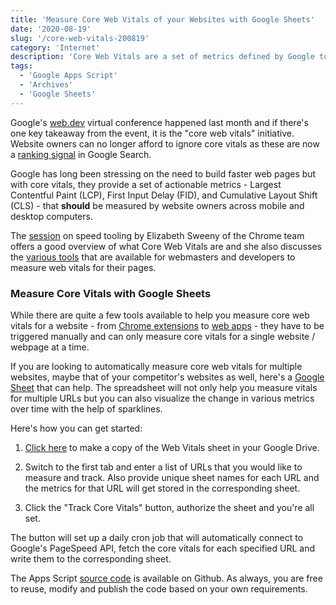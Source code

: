 ```yaml
---
title: 'Measure Core Web Vitals of your Websites with Google Sheets'
date: '2020-08-19'
slug: '/core-web-vitals-200819'
category: 'Internet'
description: 'Core Web Vitals are a set of metrics defined by Google to help webmasters understand the performance of their websites. You can automate the measurement and tracking of core vitals with Google Sheets.'
tags:
  - 'Google Apps Script'
  - 'Archives'
  - 'Google Sheets'
---
```


Google's [web.dev](https://web.dev/live/) virtual conference happened last month and if there's one key takeaway from the event, it is the "core web vitals" initiative. Website owners can no longer afford to ignore core vitals as these are now a [ranking signal](https://webmasters.googleblog.com/2020/05/evaluating-page-experience.html) in Google Search.

Google has long been stressing on the need to build faster web pages but with core vitals, they provide a set of actionable metrics - Largest Contentful Paint (LCP), First Input Delay (FID), and Cumulative Layout Shift (CLS) - that **should** be measured by website owners across mobile and desktop computers.

The [session](https://www.youtube.com/watch?v=yDHfrhCGFQw&list=PLNYkxOF6rcIDC0-BiwSL52yQ0n9rNozaF&index=2) on speed tooling by Elizabeth Sweeny of the Chrome team offers a good overview of what Core Web Vitals are and she also discusses the [various tools](https://web.dev/vitals-tools/) that are available for webmasters and developers to measure web vitals for their pages.

### Measure Core Vitals with Google Sheets

While there are quite a few tools available to help you measure core web vitals for a website - from [Chrome extensions](https://chrome.google.com/webstore/detail/web-vitals/ahfhijdlegdabablpippeagghigmibma?hl=en) to [web apps](https://web.dev/measure/) - they have to be triggered manually and can only measure core vitals for a single website / webpage at a time.

If you are looking to automatically measure core web vitals for multiple websites, maybe that of your competitor's websites as well, here's a [Google Sheet](https://docs.google.com/spreadsheets/d/1GUDpdBMT26uwcIYCbDjKH9hPAnkcqMfJOuAICZ9Yn_Y/edit) that can help. The spreadsheet will not only help you measure vitals for multiple URLs but you can also visualize the change in various metrics over time with the help of sparklines.

Here's how you can get started:

1. [Click here](https://docs.google.com/spreadsheets/d/1GUDpdBMT26uwcIYCbDjKH9hPAnkcqMfJOuAICZ9Yn_Y/copy) to make a copy of the Web Vitals sheet in your Google Drive.

2. Switch to the first tab and enter a list of URLs that you would like to measure and track. Also provide unique sheet names for each URL and the metrics for that URL will get stored in the corresponding sheet.

3. Click the "Track Core Vitals" button, authorize the sheet and you're all set.

The button will set up a daily cron job that will automatically connect to Google's PageSpeed API, fetch the core vitals for each specified URL and write them to the corresponding sheet.

The Apps Script [source code](https://github.com/labnol/code/tree/master/google-apps-script/core-vitals) is available on Github. As always, you are free to reuse, modify and publish the code based on your own requirements.
